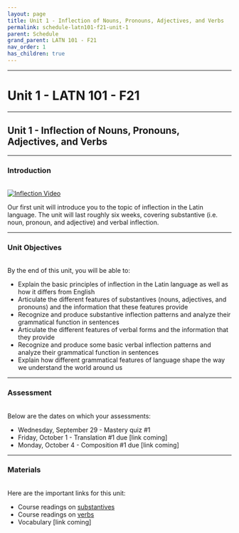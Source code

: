 ```yaml
---
layout: page
title: Unit 1 - Inflection of Nouns, Pronouns, Adjectives, and Verbs
permalink: schedule-latn101-f21-unit-1
parent: Schedule
grand_parent: LATN 101 - F21
nav_order: 1
has_children: true
---
```

***

# Unit 1 - LATN 101 - F21

***

## Unit 1 - Inflection of Nouns, Pronouns, Adjectives, and Verbs

***

### Introduction
&nbsp;  
[![Inflection Video](http://img.youtube.com/vi/5g1sz9qRNJ0/0.jpg)](http://www.youtube.com/watch?v=5g1sz9qRNJ0 "Inflection Video")

Our first unit will introduce you to the topic of inflection in the Latin language. The unit will last roughly six weeks, covering substantive (i.e. noun, pronoun, and adjective) and verbal inflection.

***

### Unit Objectives
&nbsp;  
By the end of this unit, you will be able to:

- Explain the basic principles of inflection in the Latin language as well as how it differs from English
- Articulate the different features of substantives (nouns, adjectives, and pronouns) and the information that these features provide
- Recognize and produce substantive inflection patterns and analyze their grammatical function in sentences
- Articulate the different features of verbal forms and the information that they provide
- Recognize and produce some basic verbal inflection patterns and analyze their grammatical function in sentences
- Explain how different grammatical features of language shape the way we understand the world around us

***

### Assessment
&nbsp;  
Below are the dates on which your assessments:
- Wednesday, September 29 - Mastery quiz #1
- Friday, October 1 - Translation #1 due [link coming]
- Monday, October 4 - Composition #1 due [link coming]

***

### Materials
&nbsp;  
Here are the important links for this unit:
- Course readings on [substantives](https://lingualatina.github.io/textbook/presentation/01-nouns-adjs-pron/)
- Course readings on [verbs](https://lingualatina.github.io/textbook/presentation/02-verbs/)
- Vocabulary [link coming]
